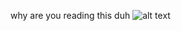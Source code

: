 why are you reading this duh
![alt text]([http://url/to/img.png](https://i.postimg.cc/fWYHwL97/get-real-chinese-egg-man.png))
